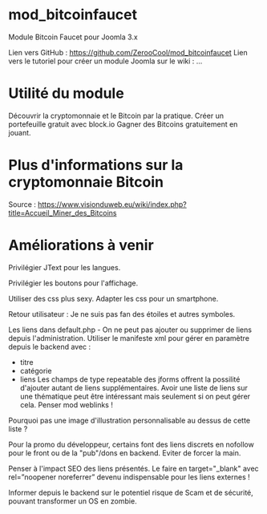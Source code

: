 # mod_bitcoinfaucet
Module Bitcoin Faucet pour Joomla 3.x

Lien vers GitHub : https://github.com/ZerooCool/mod_bitcoinfaucet
Lien vers le tutoriel pour créer un module Joomla sur le wiki : ...

# Utilité du module
Découvrir la cryptomonnaie et le Bitcoin par la pratique.
Créer un portefeuille gratuit avec block.io
Gagner des Bitcoins gratuitement en jouant.

# Plus d'informations sur la cryptomonnaie Bitcoin
Source : https://www.visionduweb.eu/wiki/index.php?title=Accueil_Miner_des_Bitcoins

# Améliorations à venir
Privilégier JText pour les langues.

Privilégier les boutons pour l'affichage.

Utiliser des css plus sexy. Adapter les css pour un smartphone.

Retour utilisateur : Je ne suis pas fan des étoiles et autres symboles.

Les liens dans default.php - On ne peut pas ajouter ou supprimer de liens depuis l'administration.
Utiliser le manifeste xml pour gérer en paramètre depuis le backend avec :
- titre
- catégorie
- liens
Les champs de type repeatable des jforms offrent la possilité d'ajouter autant de liens supplémentaires.
Avoir une liste de liens sur une thématique peut être intéressant mais seulement si on peut gérer cela.
Penser mod weblinks !

Pourquoi pas une image d'illustration personnalisable au dessus de cette liste ?

Pour la promo du développeur, certains font des liens discrets en nofollow pour le front ou de la "pub"/dons en backend.
Eviter de forcer la main.

Penser à l'impact SEO des liens présentés.
Le faire en target="_blank" avec rel=”noopener noreferrer” devenu indispensable pour les liens externes !

Informer depuis le backend sur le potentiel risque de Scam et de sécurité, pouvant transformer un OS en zombie.
